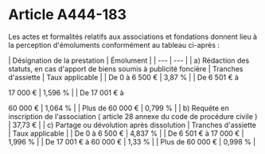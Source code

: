 # Article A444-183

Les actes et formalités relatifs aux associations et fondations donnent lieu à la perception d'émoluments conformément au tableau ci-après :

|
Désignation de la prestation |
Émolument |
| --- | --- |
|
a) Rédaction des statuts, en cas d'apport de biens soumis à publicité foncière |
Tranches d'assiette |
Taux applicable |
|
De 0 à 6 500 € |
3,87 % |
|
De 6 501 € à

17 000 € |
1,596 % |
|
De 17 001 € à

60 000 € |
1,064 % |
|
Plus de 60 000 € |
0,799 % |
|
b) Requête en inscription de l'association ( article 28 annexe du code de procédure civile ) |
37,73 € |
|
c) Partage ou dévolution après dissolution |
Tranches d'assiette |
Taux applicable |
|
De 0 à 6 500 € |
4,837 % |
|
De 6 501 € à 17 000 € |
1,996 % |
|
De 17 001 € à 60 000 € |
1,33 % |
|
Plus de 60 000 € |
0,998 % |
